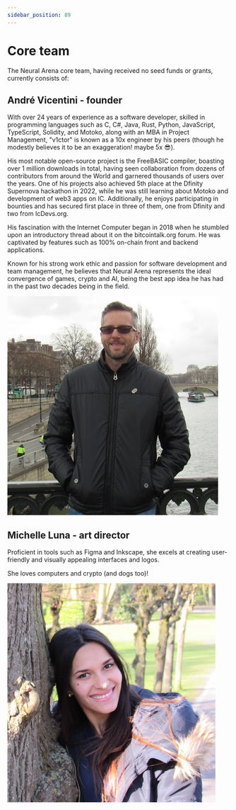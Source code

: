 ```yaml
---
sidebar_position: 89
---
```


# Core team

The Neural Arena core team, having received no seed funds or grants, currently consists of:

## **André Vicentini** - founder
With over 24 years of experience as a software developer, skilled in programming languages such as C, C#, Java, Rust, Python, JavaScript, TypeScript, Solidity, and Motoko, along with an MBA in Project Management, "v1ctor" is known as a 10x engineer by his peers (though he modestly believes it to be an exaggeration! maybe 5x 😎).  

His most notable open-source project is the FreeBASIC compiler, boasting over 1 million downloads in total, having seen collaboration from dozens of contributors from around the World and garnered thousands of users over the years. One of his projects also achieved 5th place at the Dfinity Supernova hackathon in 2022, while he was still learning about Motoko and development of web3 apps on IC. Additionally, he enjoys participating in bounties and has secured first place in three of them, one from Dfinity and two from IcDevs.org.

His fascination with the Internet Computer began in 2018 when he stumbled upon an introductory thread about it on the bitcointalk.org forum. He was captivated by features such as 100% on-chain front and backend applications.  

Known for his strong work ethic and passion for software development and team management, he believes that Neural Arena represents the ideal convergence of games, crypto and AI, being the best app idea he has had in the past two decades being in the field.

![v1ctor](./img/victor.png)

## **Michelle Luna** - art director
Proficient in tools such as Figma and Inkscape, she excels at creating user-friendly and visually appealing interfaces and logos.  

She loves computers and crypto (and dogs too)!

![v1ctor](./img/michelle.png)
